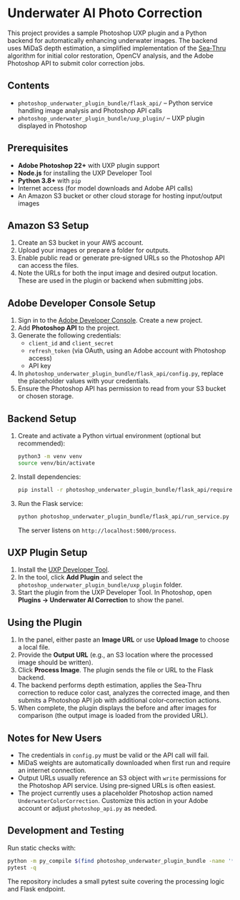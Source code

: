 # Underwater AI Photo Correction

This project provides a sample Photoshop UXP plugin and a Python backend for automatically enhancing underwater images. The backend uses MiDaS depth estimation, a simplified implementation of the [Sea‑Thru](https://github.com/hainh/sea-thru) algorithm for initial color restoration, OpenCV analysis, and the Adobe Photoshop API to submit color correction jobs.

## Contents
- `photoshop_underwater_plugin_bundle/flask_api/` – Python service handling image analysis and Photoshop API calls
- `photoshop_underwater_plugin_bundle/uxp_plugin/` – UXP plugin displayed in Photoshop

## Prerequisites
- **Adobe Photoshop 22+** with UXP plugin support
- **Node.js** for installing the UXP Developer Tool
- **Python 3.8+** with `pip`
- Internet access (for model downloads and Adobe API calls)
- An Amazon S3 bucket or other cloud storage for hosting input/output images

## Amazon S3 Setup
1. Create an S3 bucket in your AWS account.
2. Upload your images or prepare a folder for outputs.
3. Enable public read or generate pre‑signed URLs so the Photoshop API can access the files.
4. Note the URLs for both the input image and desired output location. These are used in the plugin or backend when submitting jobs.

## Adobe Developer Console Setup
1. Sign in to the [Adobe Developer Console](https://developer.adobe.com/console). Create a new project.
2. Add **Photoshop API** to the project.
3. Generate the following credentials:
   - `client_id` and `client_secret`
   - `refresh_token` (via OAuth, using an Adobe account with Photoshop access)
   - API key
4. In `photoshop_underwater_plugin_bundle/flask_api/config.py`, replace the placeholder values with your credentials.
5. Ensure the Photoshop API has permission to read from your S3 bucket or chosen storage.

## Backend Setup
1. Create and activate a Python virtual environment (optional but recommended):
   ```bash
   python3 -m venv venv
   source venv/bin/activate
   ```
2. Install dependencies:
   ```bash
   pip install -r photoshop_underwater_plugin_bundle/flask_api/requirements.txt
   ```
3. Run the Flask service:
   ```bash
   python photoshop_underwater_plugin_bundle/flask_api/run_service.py
   ```
   The server listens on `http://localhost:5000/process`.

## UXP Plugin Setup
1. Install the [UXP Developer Tool](https://developer.adobe.com/photoshop/uxp/guides/uxp-developer-tools/).
2. In the tool, click **Add Plugin** and select the `photoshop_underwater_plugin_bundle/uxp_plugin` folder.
3. Start the plugin from the UXP Developer Tool. In Photoshop, open **Plugins → Underwater AI Correction** to show the panel.

## Using the Plugin
1. In the panel, either paste an **Image URL** or use **Upload Image** to choose a local file.
2. Provide the **Output URL** (e.g., an S3 location where the processed image should be written).
3. Click **Process Image**. The plugin sends the file or URL to the Flask backend.
4. The backend performs depth estimation, applies the Sea‑Thru correction to reduce color cast, analyzes the corrected image, and then submits a Photoshop API job with additional color‑correction actions.
5. When complete, the plugin displays the before and after images for comparison (the output image is loaded from the provided URL).

## Notes for New Users
- The credentials in `config.py` must be valid or the API call will fail.
- MiDaS weights are automatically downloaded when first run and require an internet connection.
- Output URLs usually reference an S3 object with `write` permissions for the Photoshop API service. Using pre‑signed URLs is often easiest.
- The project currently uses a placeholder Photoshop action named `UnderwaterColorCorrection`. Customize this action in your Adobe account or adjust `photoshop_api.py` as needed.

## Development and Testing
Run static checks with:
```bash
python -m py_compile $(find photoshop_underwater_plugin_bundle -name '*.py')
pytest -q
```
The repository includes a small pytest suite covering the processing logic and Flask endpoint.

